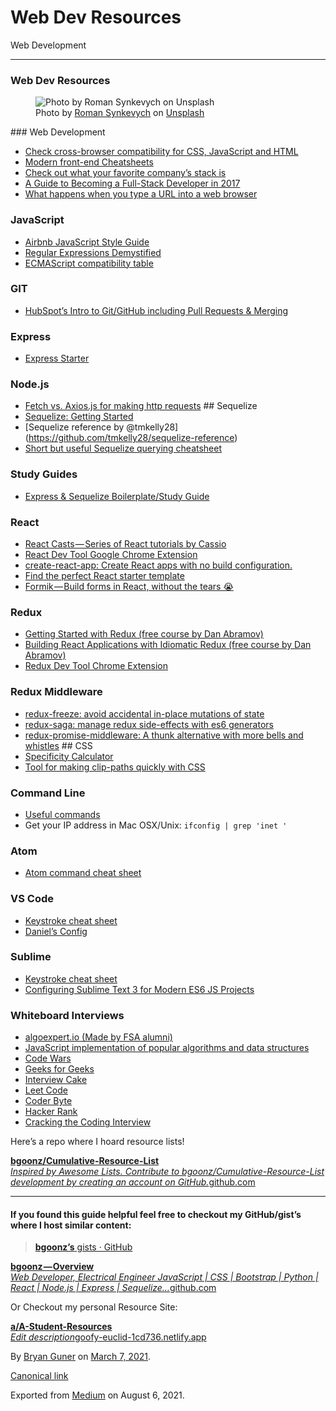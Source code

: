 # Web Dev Resources

Web Development

---

### Web Dev Resources

<figure><img src="https://cdn-images-1.medium.com/max/800/0*S5zCjm6p0WSZJQfT" alt="Photo by Roman Synkevych on Unsplash" class="graf-image" /><figcaption>Photo by <a href="https://unsplash.com/@synkevych?utm_source=medium&amp;utm_medium=referral" class="markup--anchor markup--figure-anchor">Roman Synkevych</a> on <a href="https://unsplash.com?utm_source=medium&amp;utm_medium=referral" class="markup--anchor markup--figure-anchor">Unsplash</a></figcaption></figure>### Web Development

- <span id="7f87"><a href="https://caniuse.com/#home" class="markup--anchor markup--li-anchor">Check cross-browser compatibility for CSS, JavaScript and HTML</a></span>
- <span id="6491"><a href="https://medium.freecodecamp.org/modern-frontend-hacking-cheatsheets-df9c2566c72a" class="markup--anchor markup--li-anchor">Modern front-end Cheatsheets</a></span>
- <span id="1272"><a href="https://stackshare.io/" class="markup--anchor markup--li-anchor">Check out what your favorite company’s stack is</a></span>
- <span id="d228"><a href="https://medium.com/coderbyte/a-guide-to-becoming-a-full-stack-developer-in-2017-5c3c08a1600c" class="markup--anchor markup--li-anchor">A Guide to Becoming a Full-Stack Developer in 2017</a></span>
- <span id="0b32"><a href="http://edusagar.com/articles/view/70/What-happens-when-you-type-a-URL-in-browser" class="markup--anchor markup--li-anchor">What happens when you type a URL into a web browser</a></span>

### JavaScript

- <span id="cb55"><a href="https://github.com/airbnb/javascript" class="markup--anchor markup--li-anchor">Airbnb JavaScript Style Guide</a></span>
- <span id="5f22"><a href="https://medium.freecodecamp.org/regular-expressions-demystified-regex-isnt-as-hard-as-it-looks-617b55cf787" class="markup--anchor markup--li-anchor">Regular Expressions Demystified</a></span>
- <span id="1f9e"><a href="https://kangax.github.io/compat-table/es6/" class="markup--anchor markup--li-anchor">ECMAScript compatibility table</a></span>

### GIT

- <span id="c612"><a href="http://product.hubspot.com/blog/git-and-github-tutorial-for-beginners" class="markup--anchor markup--li-anchor">HubSpot’s Intro to Git/GitHub including Pull Requests &amp; Merging</a></span>

### Express

- <span id="f5e1"><a href="https://github.com/tanukid/express-starter" class="markup--anchor markup--li-anchor">Express Starter</a></span>

### Node.js

- <span id="3f91"><a href="https://medium.com/@thejasonfile/fetch-vs-axios-js-for-making-http-requests-2b261cdd3af5" class="markup--anchor markup--li-anchor">Fetch vs. Axios.js for making http requests</a> \#\# Sequelize</span>
- <span id="b94a"><a href="https://www.youtube.com/watch?v=6NKNfXtKk0c" class="markup--anchor markup--li-anchor">Sequelize: Getting Started</a></span>
- <span id="fe38">\[Sequelize reference by @tmkelly28\](https://github.com/tmkelly28/sequelize-reference)</span>
- <span id="63a1"><a href="https://blog.cloudboost.io/docs-for-the-sequelize-docs-querying-edition-aed4bd1273f0" class="markup--anchor markup--li-anchor">Short but useful Sequelize querying cheatsheet</a></span>

### Study Guides

- <span id="06de"><a href="https://github.com/ohagert1/Express-Sequelize-Boilerplate-Study-Guide" class="markup--anchor markup--li-anchor">Express &amp; Sequelize Boilerplate/Study Guide</a></span>

### React

- <span id="524d"><a href="https://www.youtube.com/channel/UCZkjWyyLvzWeoVWEpRemrDQ" class="markup--anchor markup--li-anchor">React Casts — Series of React tutorials by Cassio</a></span>
- <span id="4e2f"><a href="https://chrome.google.com/webstore/detail/react-developer-tools/fmkadmapgofadopljbjfkapdkoienihi?hl=en" class="markup--anchor markup--li-anchor">React Dev Tool Google Chrome Extension</a></span>
- <span id="f6ec"><a href="https://github.com/facebookincubator/create-react-app" class="markup--anchor markup--li-anchor">create-react-app: Create React apps with no build configuration.</a></span>
- <span id="e294"><a href="https://www.javascriptstuff.com/react-starter-projects/" class="markup--anchor markup--li-anchor">Find the perfect React starter template</a></span>
- <span id="df74"><a href="https://github.com/jaredpalmer/formik" class="markup--anchor markup--li-anchor">Formik — Build forms in React, without the tears 😭</a></span>

### Redux

- <span id="3ec4"><a href="https://egghead.io/courses/getting-started-with-redux" class="markup--anchor markup--li-anchor">Getting Started with Redux (free course by Dan Abramov)</a></span>
- <span id="ccfe"><a href="https://egghead.io/courses/building-react-applications-with-idiomatic-redux" class="markup--anchor markup--li-anchor">Building React Applications with Idiomatic Redux (free course by Dan Abramov)</a></span>
- <span id="5cd7"><a href="https://chrome.google.com/webstore/detail/redux-devtools/lmhkpmbekcpmknklioeibfkpmmfibljd?hl=en" class="markup--anchor markup--li-anchor">Redux Dev Tool Chrome Extension</a></span>

### Redux Middleware

- <span id="281b"><a href="https://github.com/buunguyen/redux-freeze" class="markup--anchor markup--li-anchor">redux-freeze: avoid accidental in-place mutations of state</a></span>
- <span id="34e9"><a href="https://github.com/redux-saga/redux-saga" class="markup--anchor markup--li-anchor">redux-saga: manage redux side-effects with es6 generators</a></span>
- <span id="7dd0"><a href="https://github.com/pburtchaell/redux-promise-middleware" class="markup--anchor markup--li-anchor">redux-promise-middleware: A thunk alternative with more bells and whistles</a> \#\# CSS</span>
- <span id="883f"><a href="https://specificity.keegan.st/" class="markup--anchor markup--li-anchor">Specificity Calculator</a></span>
- <span id="4a83"><a href="http://bennettfeely.com/clippy/" class="markup--anchor markup--li-anchor">Tool for making clip-paths quickly with CSS</a></span>

### Command Line

- <span id="ed0b"><a href="https://lifehacker.com/5743814/become-a-command-line-ninja-with-these-time-saving-shortcuts" class="markup--anchor markup--li-anchor">Useful commands</a></span>
- <span id="bf51">Get your IP address in Mac OSX/Unix: `ifconfig | grep 'inet '`</span>

### Atom

- <span id="118a"><a href="https://gist.github.com/chrissimpkins/5bf5686bae86b8129bee" class="markup--anchor markup--li-anchor">Atom command cheat sheet</a></span>

### VS Code

- <span id="e3ec"><a href="https://code.visualstudio.com/shortcuts/keyboard-shortcuts-macos.pdf" class="markup--anchor markup--li-anchor">Keystroke cheat sheet</a></span>
- <span id="7f06"><a href="https://gist.github.com/tanukid/4ba5d7021a2027362592cbac0a356f58" class="markup--anchor markup--li-anchor">Daniel’s Config</a></span>

### Sublime

- <span id="e63f"><a href="http://sweetme.at/2013/08/08/sublime-text-keyboard-shortcuts/" class="markup--anchor markup--li-anchor">Keystroke cheat sheet</a></span>
- <span id="02d2"><a href="https://medium.com/beyond-the-manifesto/configuring-sublime-text-3-for-modern-es6-js-projects-6f3fd69e95de" class="markup--anchor markup--li-anchor">Configuring Sublime Text 3 for Modern ES6 JS Projects</a></span>

### Whiteboard Interviews

- <span id="555f"><a href="https://www.algoexpert.io/product" class="markup--anchor markup--li-anchor">algoexpert.io (Made by FSA alumni)</a></span>
- <span id="cb9b"><a href="https://github.com/mgechev/javascript-algorithms" class="markup--anchor markup--li-anchor">JavaScript implementation of popular algorithms and data structures</a></span>
- <span id="ed3d"><a href="www.codewars.com" class="markup--anchor markup--li-anchor">Code Wars</a></span>
- <span id="d0e8"><a href="http://www.geeksforgeeks.org/" class="markup--anchor markup--li-anchor">Geeks for Geeks</a></span>
- <span id="adce"><a href="https://www.interviewcake.com/" class="markup--anchor markup--li-anchor">Interview Cake</a></span>
- <span id="9e2d"><a href="https://leetcode.com/" class="markup--anchor markup--li-anchor">Leet Code</a></span>
- <span id="3b9d"><a href="https://coderbyte.com/" class="markup--anchor markup--li-anchor">Coder Byte</a></span>
- <span id="b6d5"><a href="https://www.hackerrank.com/" class="markup--anchor markup--li-anchor">Hacker Rank</a></span>
- <span id="6a45"><a href="https://www.amazon.com/Cracking-Coding-Interview-Programming-Questions/dp/0984782850/ref=pd_lpo_sbs_14_t_0?_encoding=UTF8&amp;psc=1&amp;refRID=8BB0KRJ073A8CZXTW5PP&amp;dpID=41XgSiYW7dL&amp;preST=_SY291_BO1,204,203,200_QL40_&amp;dpSrc=detail" class="markup--anchor markup--li-anchor">Cracking the Coding Interview</a></span>

Here’s a repo where I hoard resource lists!

<a href="https://github.com/bgoonz/Cumulative-Resource-List.git" class="markup--anchor markup--mixtapeEmbed-anchor" title="https://github.com/bgoonz/Cumulative-Resource-List.git"><strong>bgoonz/Cumulative-Resource-List</strong><br />
<em>Inspired by Awesome Lists. Contribute to bgoonz/Cumulative-Resource-List development by creating an account on GitHub.</em>github.com</a><a href="https://github.com/bgoonz/Cumulative-Resource-List.git" class="js-mixtapeImage mixtapeImage u-ignoreBlock"></a>

---

#### If you found this guide helpful feel free to checkout my GitHub/gist’s where I host similar content:

> <a href="https://gist.github.com/bgoonz" class="markup--anchor markup--blockquote-anchor"><strong>bgoonz’s</strong> gists · GitHub</a>

<a href="https://github.com/bgoonz" class="markup--anchor markup--mixtapeEmbed-anchor" title="https://github.com/bgoonz"><strong>bgoonz — Overview</strong><br />
<em>Web Developer, Electrical Engineer JavaScript | CSS | Bootstrap | Python | React | Node.js | Express | Sequelize…</em>github.com</a><a href="https://github.com/bgoonz" class="js-mixtapeImage mixtapeImage u-ignoreBlock"></a>

Or Checkout my personal Resource Site:

<a href="https://goofy-euclid-1cd736.netlify.app/" class="markup--anchor markup--mixtapeEmbed-anchor" title="https://goofy-euclid-1cd736.netlify.app/"><strong>a/A-Student-Resources</strong><br />
<em>Edit description</em>goofy-euclid-1cd736.netlify.app</a><a href="https://goofy-euclid-1cd736.netlify.app/" class="js-mixtapeImage mixtapeImage u-ignoreBlock"></a>

By <a href="https://medium.com/@bryanguner" class="p-author h-card">Bryan Guner</a> on [March 7, 2021](https://medium.com/p/ec1975773d7d).

<a href="https://medium.com/@bryanguner/web-dev-resources-ec1975773d7d" class="p-canonical">Canonical link</a>

Exported from [Medium](https://medium.com) on August 6, 2021.
